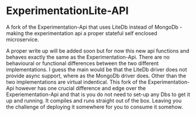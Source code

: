 # ExperimentationLite-API
A fork of the Experimentation-Api that uses LiteDb instead of MongoDb - making the experimentation api a proper stateful self enclosed microservice. 

A proper write up will be added soon but for now this new api functions and behaves exactly the same as the Experimentation-Api. There are no behavioural or functional differences between the two different implementations. I guess the main would be that the LiteDb driver does not provide async support, where as the MongoDb driver does. Other than the two implementations are virtual indentical. This fork of the Experimentation-Api however has one crucial difference and edge over the Experiementation-Api and that is you do not need to set-up any Dbs to get it up and running. It compiles and runs straight out of the box. Leaving you the challenge of deploying it somewhere for you to consume it somehow.
